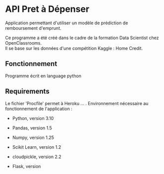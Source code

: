 # API Pret à Dépenser
Application permettant d'utiliser un modèle de prédiction de remboursement d'emprunt. 

Ce programme a été créé dans le cadre de la formation Data Scientist chez OpenClassrooms.  
Il se base sur les données d'une compétition Kaggle : Home Credit.  

## Fonctionnement
Programme écrit en language python  

## Requirements
Le fichier 'Procfile' permet à Heroku ...   . 
Environnement nécessaire au fonctionnement de l'application :  
- Python, version 3.10  


- Pandas, version 1.5  
- Numpy, version 1.25  
- Scikit Learn, version 1.2  
- cloudpickle, version 2.2  
- Flask, version  

## 

